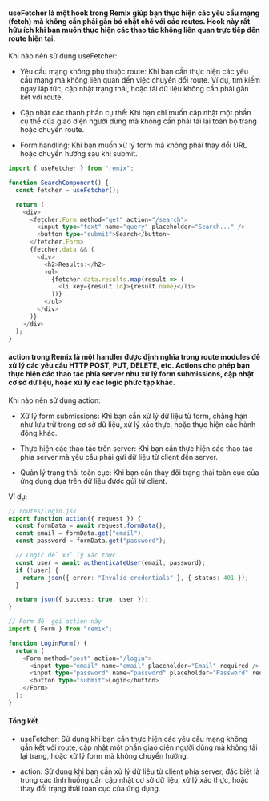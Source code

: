 #### useFetcher là một hook trong Remix giúp bạn thực hiện các yêu cầu mạng (fetch) mà không cần phải gắn bó chặt chẽ với các routes. Hook này rất hữu ích khi bạn muốn thực hiện các thao tác không liên quan trực tiếp đến route hiện tại.

Khi nào nên sử dụng useFetcher:
- Yêu cầu mạng không phụ thuộc route: Khi bạn cần thực hiện các yêu cầu mạng mà không liên quan đến việc chuyển đổi route. Ví dụ, tìm kiếm ngay lập tức, cập nhật trạng thái, hoặc tải dữ liệu không cần phải gắn kết với route.

- Cập nhật các thành phần cụ thể: Khi bạn chỉ muốn cập nhật một phần cụ thể của giao diện người dùng mà không cần phải tải lại toàn bộ trang hoặc chuyển route.

- Form handling: Khi bạn muốn xử lý form mà không phải thay đổi URL hoặc chuyển hướng sau khi submit.

```typescript
import { useFetcher } from "remix";

function SearchComponent() {
  const fetcher = useFetcher();

  return (
    <div>
      <fetcher.Form method="get" action="/search">
        <input type="text" name="query" placeholder="Search..." />
        <button type="submit">Search</button>
      </fetcher.Form>
      {fetcher.data && (
        <div>
          <h2>Results:</h2>
          <ul>
            {fetcher.data.results.map(result => (
              <li key={result.id}>{result.name}</li>
            ))}
          </ul>
        </div>
      )}
    </div>
  );
}
```

#### action trong Remix là một handler được định nghĩa trong route modules để xử lý các yêu cầu HTTP POST, PUT, DELETE, etc. Actions cho phép bạn thực hiện các thao tác phía server như xử lý form submissions, cập nhật cơ sở dữ liệu, hoặc xử lý các logic phức tạp khác.

Khi nào nên sử dụng action:
- Xử lý form submissions: Khi bạn cần xử lý dữ liệu từ form, chẳng hạn như lưu trữ trong cơ sở dữ liệu, xử lý xác thực, hoặc thực hiện các hành động khác.

- Thực hiện các thao tác trên server: Khi bạn cần thực hiện các thao tác phía server mà yêu cầu phải gửi dữ liệu từ client đến server.

- Quản lý trạng thái toàn cục: Khi bạn cần thay đổi trạng thái toàn cục của ứng dụng dựa trên dữ liệu được gửi từ client.

Ví dụ:

```typescript
// routes/login.jsx
export function action({ request }) {
  const formData = await request.formData();
  const email = formData.get("email");
  const password = formData.get("password");

  // Logic để xử lý xác thực
  const user = await authenticateUser(email, password);
  if (!user) {
    return json({ error: "Invalid credentials" }, { status: 401 });
  }

  return json({ success: true, user });
}

// Form để gọi action này
import { Form } from "remix";

function LoginForm() {
  return (
    <Form method="post" action="/login">
      <input type="email" name="email" placeholder="Email" required />
      <input type="password" name="password" placeholder="Password" required />
      <button type="submit">Login</button>
    </Form>
  );
}
```

#### Tổng kết
- useFetcher: Sử dụng khi bạn cần thực hiện các yêu cầu mạng không gắn kết với route, cập nhật một phần giao diện người dùng mà không tải lại trang, hoặc xử lý form mà không chuyển hướng.

- action: Sử dụng khi bạn cần xử lý dữ liệu từ client phía server, đặc biệt là trong các tình huống cần cập nhật cơ sở dữ liệu, xử lý xác thực, hoặc thay đổi trạng thái toàn cục của ứng dụng.